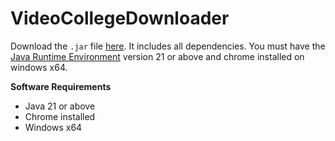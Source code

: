 # VideoCollegeDownloader

Download the `.jar` file [here](https://github.com/DanielTheDev/VideoCollegeDownloader/raw/master/videocollegedownloader.jar). It includes all dependencies. You must have the [Java Runtime Environment](http://java.com/en/download/manual.jsp) version 21 or above and chrome installed on windows x64.

**Software Requirements**
- Java 21 or above
- Chrome installed
- Windows x64
